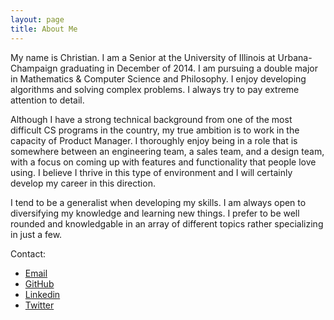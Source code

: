 ```yaml
---
layout: page
title: About Me
---
```


My name is Christian.  I am a Senior at the University of Illinois at Urbana-Champaign graduating in December of 2014.  I am pursuing a double major in Mathematics & Computer Science and Philosophy.  I enjoy developing algorithms and solving complex problems.  I always try to pay extreme attention to detail.

Although I have a strong technical background from one of the most difficult CS programs in the country, my true ambition is to work in the capacity of Product Manager.  I thoroughly enjoy being in a role that is somewhere between an engineering team, a sales team, and a design team, with a focus on coming up with features and functionality that people love using.  I believe I thrive in this type of environment and I will certainly develop my career in this direction.

I tend to be a generalist when developing my skills.  I am always open to diversifying my knowledge and learning new things.  I prefer to be well rounded and knowledgable in an array of different topics rather specializing in just a few.

Contact:

* [Email](mailto:c.charukiewicz@gmail.com)
* [GitHub](http://github.com/charukiewicz)
* [Linkedin](https://www.linkedin.com/in/charukiewicz)
* [Twitter](https://www.twitter.com/charukiewicz)
